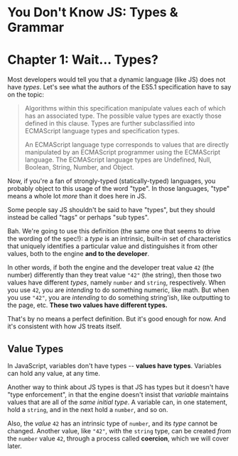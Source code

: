 # You Don't Know JS: Types & Grammar
# Chapter 1: Wait... Types?

Most developers would tell you that a dynamic language (like JS) does not have *types*. Let's see what the authors of the ES5.1 specification have to say on the topic:

> Algorithms within this specification manipulate values each of which has an associated type. The possible value types are exactly those defined in this clause. Types are further subclassified into ECMAScript language types and specification types.
>
> An ECMAScript language type corresponds to values that are directly manipulated by an ECMAScript programmer using the ECMAScript language. The ECMAScript language types are Undefined, Null, Boolean, String, Number, and Object.

Now, if you're a fan of strongly-typed (statically-typed) languages, you probably object to this usage of the word "type". In those languages, "type" means a whole lot *more* than it does here in JS.

Some people say JS shouldn't be said to have "types", but they should instead be called "tags" or perhaps "sub types".

Bah. We're going to use this definition (the same one that seems to drive the wording of the spec!): a *type* is an intrinsic, built-in set of characteristics that uniquely identifies a particular value and distinguishes it from other values, both to the engine **and to the developer**.

In other words, if both the engine and the developer treat value `42` (the number) differently than they treat value `"42"` (the string), then those two values have different *types*, namely `number` and `string`, respectively. When you use `42`, you are *intending* to do something numeric, like math. But when you use `"42"`, you are *intending* to do something string'ish, like outputting to the page, etc. **These two values have different types.**

That's by no means a perfect definition. But it's good enough for now. And it's consistent with how JS treats itself.

## Value Types

In JavaScript, variables don't have types -- **values have types**. Variables can hold any value, at any time.

Another way to think about JS types is that JS has types but it doesn't have "type enforcement", in that the engine doesn't insist that *variable* maintains values that are all of the *same initial type*. A variable can, in one statement, hold a `string`, and in the next hold a `number`, and so on.

Also, the *value* `42` has an intrinsic type of `number`, and its *type* cannot be changed. Another value, like `"42"`, with the `string` type, can be created *from* the `number` value `42`, through a process called **coercion**, which we will cover later.



